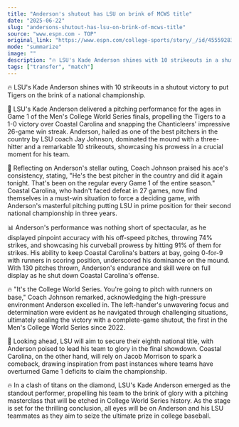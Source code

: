 ```yaml
---
title: "Anderson's shutout has LSU on brink of MCWS title"
date: "2025-06-22"
slug: "andersons-shutout-has-lsu-on-brink-of-mcws-title"
source: "www.espn.com - TOP"
original_link: "https://www.espn.com/college-sports/story/_/id/45559283/kade-anderson-3-hit-shutout-puts-lsu-brink-mcws-title"
mode: "summarize"
image: ""
description: "🔥 LSU's Kade Anderson shines with 10 strikeouts in a shutout victory to put Tigers on the brink of a national championship."
tags: ["transfer", "match"]
---
```


🔥 LSU's Kade Anderson shines with 10 strikeouts in a shutout victory to put Tigers on the brink of a national championship.

🧠 LSU's Kade Anderson delivered a pitching performance for the ages in Game 1 of the Men's College World Series finals, propelling the Tigers to a 1-0 victory over Coastal Carolina and snapping the Chanticleers' impressive 26-game win streak. Anderson, hailed as one of the best pitchers in the country by LSU coach Jay Johnson, dominated the mound with a three-hitter and a remarkable 10 strikeouts, showcasing his prowess in a crucial moment for his team.

🎤 Reflecting on Anderson's stellar outing, Coach Johnson praised his ace's consistency, stating, "He's the best pitcher in the country and did it again tonight. That's been on the regular every Game 1 of the entire season." Coastal Carolina, who hadn't faced defeat in 27 games, now find themselves in a must-win situation to force a deciding game, with Anderson's masterful pitching putting LSU in prime position for their second national championship in three years.

📊 Anderson's performance was nothing short of spectacular, as he displayed pinpoint accuracy with his off-speed pitches, throwing 74% strikes, and showcasing his curveball prowess by hitting 91% of them for strikes. His ability to keep Coastal Carolina's batters at bay, going 0-for-9 with runners in scoring position, underscored his dominance on the mound. With 130 pitches thrown, Anderson's endurance and skill were on full display as he shut down Coastal Carolina's offense.

🔥 "It's the College World Series. You're going to pitch with runners on base," Coach Johnson remarked, acknowledging the high-pressure environment Anderson excelled in. The left-hander's unwavering focus and determination were evident as he navigated through challenging situations, ultimately sealing the victory with a complete-game shutout, the first in the Men's College World Series since 2022.

🧠 Looking ahead, LSU will aim to secure their eighth national title, with Anderson poised to lead his team to glory in the final showdown. Coastal Carolina, on the other hand, will rely on Jacob Morrison to spark a comeback, drawing inspiration from past instances where teams have overturned Game 1 deficits to claim the championship.

🔥 In a clash of titans on the diamond, LSU's Kade Anderson emerged as the standout performer, propelling his team to the brink of glory with a pitching masterclass that will be etched in College World Series history. As the stage is set for the thrilling conclusion, all eyes will be on Anderson and his LSU teammates as they aim to seize the ultimate prize in college baseball.